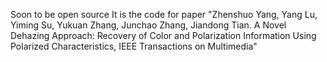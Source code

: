 Soon to be open source
It is the code for paper "Zhenshuo Yang, Yang Lu, Yiming Su, Yukuan Zhang, Junchao Zhang, Jiandong Tian. A Novel Dehazing Approach: Recovery of Color and Polarization Information Using Polarized Characteristics, IEEE Transactions on Multimedia"
